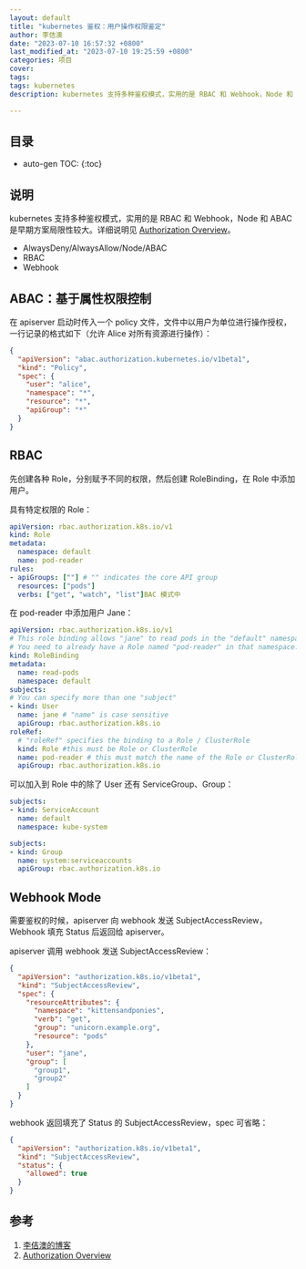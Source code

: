 ```yaml
---
layout: default
title: "kubernetes 鉴权：用户操作权限鉴定"
author: 李佶澳
date: "2023-07-10 16:57:32 +0800"
last_modified_at: "2023-07-10 19:25:59 +0800"
categories: 项目
cover:
tags:
tags: kubernetes
description: kubernetes 支持多种鉴权模式，实用的是 RBAC 和 Webhook，Node 和 ABAC 是早期方案局限性较大。详细说明见 [Authorization Overview][2]。

---
```


## 目录

* auto-gen TOC:
{:toc}

## 说明

kubernetes 支持多种鉴权模式，实用的是 RBAC 和 Webhook，Node 和 ABAC 是早期方案局限性较大。详细说明见 [Authorization Overview][2]。

* AlwaysDeny/AlwaysAllow/Node/ABAC
* RBAC
* Webhook

## ABAC：基于属性权限控制

在 apiserver 启动时传入一个 policy 文件，文件中以用户为单位进行操作授权，一行记录的格式如下（允许 Alice 对所有资源进行操作）：

```json
{
  "apiVersion": "abac.authorization.kubernetes.io/v1beta1",
  "kind": "Policy",
  "spec": {
    "user": "alice",
    "namespace": "*",
    "resource": "*",
    "apiGroup": "*"
  }
}
```

## RBAC

先创建各种 Role，分别赋予不同的权限，然后创建 RoleBinding，在 Role 中添加用户。

具有特定权限的 Role：

```yaml
apiVersion: rbac.authorization.k8s.io/v1
kind: Role
metadata:
  namespace: default
  name: pod-reader
rules:
- apiGroups: [""] # "" indicates the core API group
  resources: ["pods"]
  verbs: ["get", "watch", "list"]BAC 模式中
```

在 pod-reader 中添加用户 Jane：

```yaml
apiVersion: rbac.authorization.k8s.io/v1
# This role binding allows "jane" to read pods in the "default" namespace.
# You need to already have a Role named "pod-reader" in that namespace.
kind: RoleBinding
metadata:
  name: read-pods
  namespace: default
subjects:
# You can specify more than one "subject"
- kind: User
  name: jane # "name" is case sensitive
  apiGroup: rbac.authorization.k8s.io
roleRef:
  # "roleRef" specifies the binding to a Role / ClusterRole
  kind: Role #this must be Role or ClusterRole
  name: pod-reader # this must match the name of the Role or ClusterRole you wish to bind to
  apiGroup: rbac.authorization.k8s.io
```

可以加入到 Role 中的除了 User 还有 ServiceGroup、Group：

```yaml
subjects:
- kind: ServiceAccount
  name: default
  namespace: kube-system
```

```yaml
subjects:
- kind: Group
  name: system:serviceaccounts
  apiGroup: rbac.authorization.k8s.io
```

## Webhook Mode

需要鉴权的时候，apiserver 向 webhook 发送 SubjectAccessReview，Webhook 填充 Status 后返回给 apiserver。

apiserver 调用 webhook 发送 SubjectAccessReview：

```json
{
  "apiVersion": "authorization.k8s.io/v1beta1",
  "kind": "SubjectAccessReview",
  "spec": {
    "resourceAttributes": {
      "namespace": "kittensandponies",
      "verb": "get",
      "group": "unicorn.example.org",
      "resource": "pods"
    },
    "user": "jane",
    "group": [
      "group1",
      "group2"
    ]
  }
}
```

webhook 返回填充了 Status 的 SubjectAccessReview，spec 可省略：

```json
{
  "apiVersion": "authorization.k8s.io/v1beta1",
  "kind": "SubjectAccessReview",
  "status": {
    "allowed": true
  }
}
```

## 参考

1. [李佶澳的博客][1]
2. [Authorization Overview][2]

[1]: https://www.lijiaocn.com "李佶澳的博客"
[2]: https://kubernetes.io/docs/reference/access-authn-authz/authorization/ "Authorization Overview"
